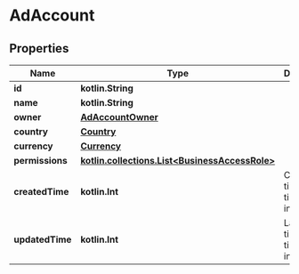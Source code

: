 
# AdAccount

## Properties
Name | Type | Description | Notes
------------ | ------------- | ------------- | -------------
**id** | **kotlin.String** |  |  [optional]
**name** | **kotlin.String** |  |  [optional]
**owner** | [**AdAccountOwner**](AdAccountOwner.md) |  |  [optional]
**country** | [**Country**](Country.md) |  |  [optional]
**currency** | [**Currency**](Currency.md) |  |  [optional]
**permissions** | [**kotlin.collections.List&lt;BusinessAccessRole&gt;**](BusinessAccessRole.md) |  |  [optional]
**createdTime** | **kotlin.Int** | Creation time. Unix timestamp in seconds. |  [optional]
**updatedTime** | **kotlin.Int** | Last update time. Unix timestamp in seconds. |  [optional]



